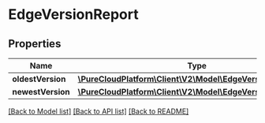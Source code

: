 # EdgeVersionReport

## Properties
Name | Type | Description | Notes
------------ | ------------- | ------------- | -------------
**oldestVersion** | [**\PureCloudPlatform\Client\V2\Model\EdgeVersionInformation**](EdgeVersionInformation.md) |  | [optional] 
**newestVersion** | [**\PureCloudPlatform\Client\V2\Model\EdgeVersionInformation**](EdgeVersionInformation.md) |  | [optional] 

[[Back to Model list]](../README.md#documentation-for-models) [[Back to API list]](../README.md#documentation-for-api-endpoints) [[Back to README]](../README.md)


